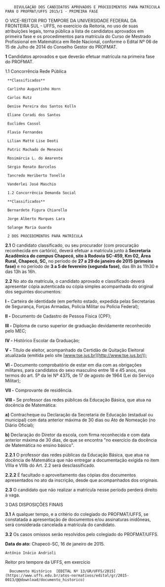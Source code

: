         DIVULGAÇÃO DOS CANDIDATOS APROVADOS E PROCEDIMENTOS PARA MATRICULA PARA O PROFMAT/UFFS 2015/1 - PRIMEIRA FASE  

O VICE-REITOR PRO TEMPORE DA UNIVERSIDADE FEDERAL DA FRONTEIRA SUL - UFFS, no exercício da Reitoria, no uso de suas atribuições legais, torna pública a lista de candidatos aprovados em primeira fase e os procedimentos para matrícula do Curso de Mestrado Profissional em Matemática em Rede Nacional, conforme o Edital Nº 06 de 15 de Julho de 2014 do Conselho Gestor do PROFMAT.

 **1** Candidatos aprovados e que deverão efetuar matrícula na primeira fase do PROFMAT.

 1.1 Concorrência Rede Pública

     **Classificados**

     Carlinho Augustinho Horn

     Carlos Rutz

     Denise Pereira dos Santos Kolln

     Eliane Coradi dos Santos

     Euclides Cassol

     Flavio Fernandes

     Lilian Matté Lise Deoti

     Patric Machado de Menezes

     Rosimárcia L. do Amarente

     Sérgio Renato Barcelos

     Tancredo Heriberto Tonello

     Vanderlei José Maschio

     1.2 Concorrência Demanda Social

     **Classificados**

     Bernardete Figura Chiarello

     Jorge Alberto Marques Lara

     Solange Maria Guarda

     2 DOS PROCEDIMENTOS PARA MATRÍCULA

 **2.1** O candidato classificado, ou seu procurador (com procuração reconhecida em cartório), deverá efetuar a matrícula junto à **Secretaria Acadêmica do *campus* Chapecó, sito à Rodovia SC-459, Km 02, Área Rural, Chapecó, SC,** no período de **27 a 29 de janeiro de 2015 (primeira fase)** e no período de **3 a 5 de fevereiro (segunda fase)**, das 8h às 11h30 e das 13h às 16h.

 **2.2** No ato da matrícula, o candidato aprovado e classificado deverá apresentar cópia autenticada ou cópia simples acompanhada do original dos seguintes documentos:

 **I -** Carteira de identidade (em perfeito estado, expedida pelas Secretarias de Segurança, Forças Armadas, Polícia Militar ou Polícia Federal);

 **II -** Documento de Cadastro de Pessoa Física (CPF);

 **III -** Diploma de curso superior de graduação devidamente reconhecido pelo MEC;

 **IV -** Histórico Escolar da Graduação;

 **V -** Título de eleitor, acompanhado da Certidão de Quitação Eleitoral atualizada (emitida pelo site [www.tse.jus.br](http://www.tse.jus.br/));

 **VI -** Documento comprobatório de estar em dia com as obrigações militares, para candidatos do sexo masculino entre 18 e 45 anos, nos termos do art. 5º da lei Nº 4375, de 17 de agosto de 1964 (Lei do Serviço Militar);

 **VII -** Comprovante de residência.

 **VIII -** Se professor das redes públicas da Educação Básica, que atua na docência de Matemática:

 **a)** Contracheque ou Declaração da Secretaria de Educação (estadual ou municipal) com data anterior máxima de 30 dias ou Ato de Nomeação (no Diário Oficial);

 **b)** Declaração do Diretor da escola, com firma reconhecida e com data anterior máxima de 30 dias, de que se encontra "no exercício da docência de Matemática no ensino básico".

 **2.2.1** O professor das redes públicas da Educação Básica, que atua na docência de Matemática que não entregar a documentação exigida no item VIIIa e VIIIb do Art. 2.2 será desclassificado.

 **2.2.2** É facultado o aproveitamento das cópias dos documentos apresentados no ato da inscrição, desde que acompanhados dos originais.

 **2.3** O candidato que não realizar a matrícula nesse período perderá direito à vaga.

 3 DAS DISPOSIÇÕES FINAIS

 **3.1** A qualquer tempo, e a critério do colegiado do PROFMAT/UFFS, se constatada a apresentação de documentos e/ou assinaturas inidôneas, será considerada cancelada a matrícula do candidato.

 **3.2** Os casos omissos serão resolvidos pelo colegiado do PROFMAT/UFFS.

  

   **Data do ato:** Chapecó-SC, 16 de janeiro de 2015.   
 

    Antônio Inácio Andrioli   
 Reitor pro tempore da UFFS, em exercício 

      Documento Histórico  [EDITAL Nº 13/GR/UFFS/2015](https://www.uffs.edu.br/atos-normativos/edital/gr/2015-0013/@@download/documento_historico)     
      